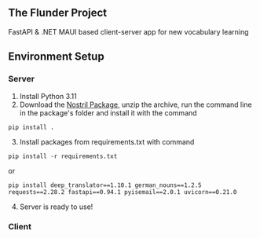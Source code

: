 ## The  Flunder Project
FastAPI &amp; .NET MAUI based client-server app for new vocabulary learning 


## Environment Setup

### Server

1) Install Python 3.11
2) Download the [Nostril Package](https://data.caltech.edu/records/5ckr1-g7m46), unzip the archive, run the command line in the package's folder and install it with the command

```
pip install .
```

3) Install packages from requirements.txt with command

```
pip install -r requirements.txt
```

or 

```
pip install deep_translator==1.10.1 german_nouns==1.2.5 requests==2.28.2 fastapi==0.94.1 pyisemail==2.0.1 uvicorn==0.21.0
```

4) Server is ready to use!

### Client

